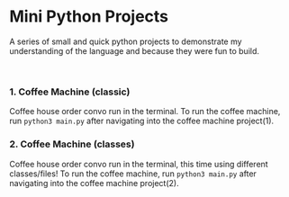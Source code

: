 # Mini Python Projects
A series of small and quick python projects to demonstrate my understanding of the language and because they were fun to build.

<br>

### 1. Coffee Machine (classic)
Coffee house order convo run in the terminal. To run the coffee machine, run `python3 main.py` after navigating into the coffee machine project(1).

### 2. Coffee Machine (classes)
Coffee house order convo run in the terminal, this time using different classes/files! To run the coffee machine, run `python3 main.py` after navigating into the coffee machine project(2).